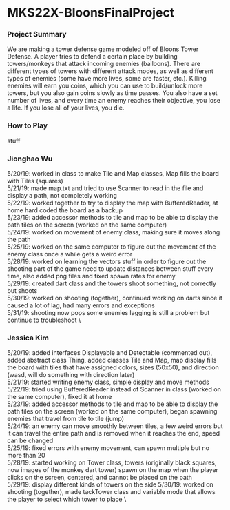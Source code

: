 # MKS22X-BloonsFinalProject

### Project Summary
We are making a tower defense game modeled off of Bloons Tower Defense. A player tries to defend a certain place by building towers/monkeys that attack incoming enemies (balloons). There are different types of towers with different attack modes, as well as different types of enemies (some have more lives, some are faster, etc.). Killing enemies will earn you coins, which you can use to build/unlock more towers, but you also gain coins slowly as time passes. You also have a set number of lives, and every time an enemy reaches their objective, you lose a life. If you lose all of your lives, you die.

### How to Play
stuff

### Jionghao Wu
5/20/19: worked in class to make Tile and Map classes, Map fills the board with Tiles (squares) \
5/21/19: made map.txt and tried to use Scanner to read in the file and display a path, not completely working \
5/22/19: worked together to try to display the map with BufferedReader, at home hard coded the board as a backup \
5/23/19: added accessor methods to tile and map to be able to display the path tiles on the screen (worked on the same computer) \
5/24/19: worked on movement of enemy class, making sure it moves along the path \
5/25/19: worked on the same computer to figure out the movement of the enemy class once a while gets a weird error \
5/28/19: worked on learning the vectors stuff in order to figure out the shooting part of the game need to update distances between stuff every time, also added png files and fixed spawn rates for enemy \
5/29/19: created dart class and the towers shoot something, not correctly but shoots \
5/30/19: worked on shooting (together), continued working on darts since it caused a lot of lag, had many errors and exceptions \
5/31/19: shooting now pops some enemies lagging is still a problem but continue to troubleshoot \



### Jessica Kim
5/20/19: added interfaces Displayable and Detectable (commented out), added abstract class Thing, added classes Tile and Map, map display fills the board with tiles that have assigned colors, sizes (50x50), and direction (wasd, will do something with direction later) \
5/21/19: started writing enemy class, simple display and move methods \
5/22/19: tried using BufferedReader instead of Scanner in class (worked on the same computer), fixed it at home \
5/23/19: added accessor methods to tile and map to be able to display the path tiles on the screen (worked on the same computer), began spawning enemies that travel from tile to tile (jump) \
5/24/19: an enemy can move smoothly between tiles, a few weird errors but it can travel the entire path and is removed when it reaches the end, speed can be changed \
5/25/19: fixed errors with enemy movement, can spawn multiple but no more than 20 \
5/28/19: started working on Tower class, towers (originally black squares, now images of the monkey dart tower) spawn on the map when the player clicks on the screen, centered, and cannot be placed on the path \
5/29/19: display different kinds of towers on the side
5/30/19: worked on shooting (together), made tackTower class and variable mode that allows the player to select which tower to place \
